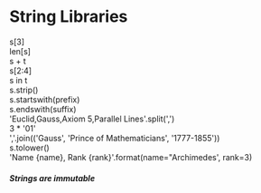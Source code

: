 # String Libraries

s[3]  
len[s]  
s + t  
s[2:4]  
s in t  
s.strip()  
s.startswith(prefix)  
s.endswith(suffix)  
'Euclid,Gauss,Axiom 5,Parallel Lines'.split(',')  
3 * '01'  
','.join(('Gauss', 'Prince of Mathematicians', '1777-1855'))  
s.tolower()  
'Name {name}, Rank {rank}'.format(name="Archimedes', rank=3)  
  
##### Strings are immutable
